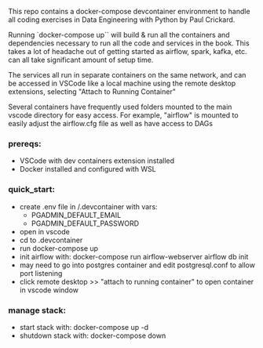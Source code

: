 This repo contains a docker-compose devcontainer environment to handle all 
coding exercises in Data Engineering with Python by Paul Crickard.

Running `docker-compose up`` will build & run all the containers and dependencies
necessary to run all the code and services in the book. This takes a lot of headache
out of getting started as airflow, spark, kafka, etc. can all take significant amount of setup time.

The services all run in separate containers on the same network, and can be accessed in VSCode like a local
machine using the remote desktop extensions, selecting "Attach to Running Container"

Several containers have frequently used folders mounted to the main vscode directory for easy access. 
For example, "airflow" is mounted to easily adjust the airflow.cfg file as well as have access to DAGs


### prereqs:
- VSCode with dev containers extension installed
- Docker installed and configured with WSL
  
### quick_start:
- create .env file in /.devcontainer with vars:
    - PGADMIN_DEFAULT_EMAIL
    - PGADMIN_DEFAULT_PASSWORD
- open in vscode
- cd to .devcontainer
- run docker-compose up
- init airflow with: docker-compose run airflow-webserver airflow db init
- may need to go into postgres container and edit postgresql.conf to allow port listening
- click remote desktop >> "attach to running container" to open container in vscode window

### manage stack:
- start stack with: docker-compose up -d
- shutdown stack with: docker-compose down
